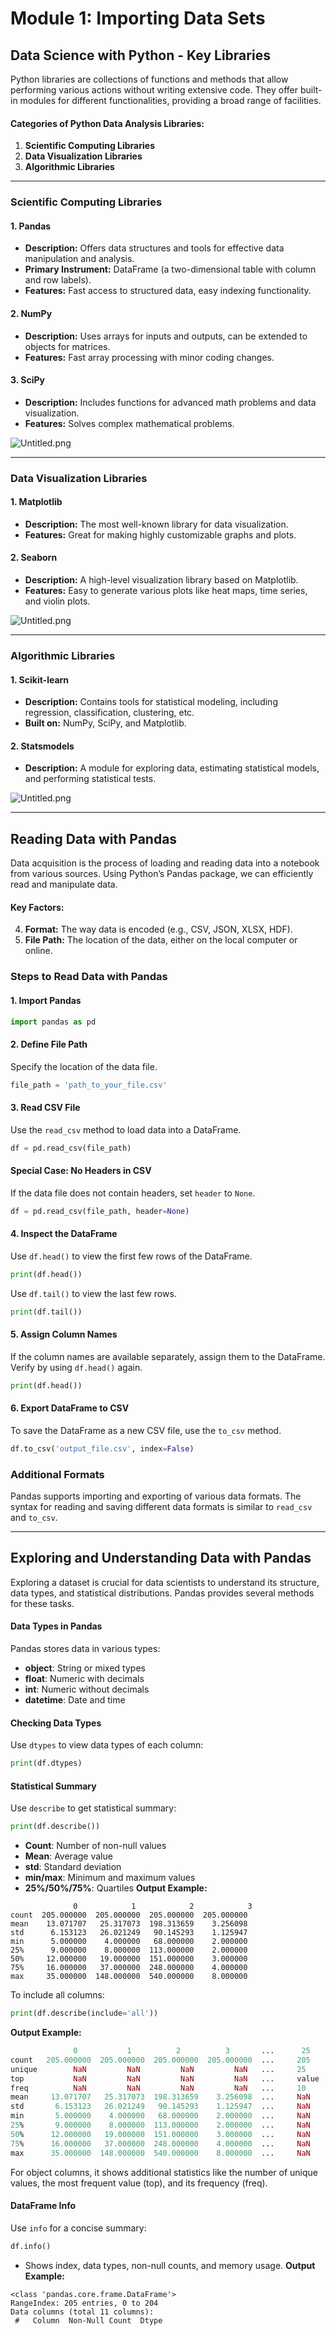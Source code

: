 

# Module 1: Importing Data Sets
## Data Science with Python - Key Libraries
Python libraries are collections of functions and methods that allow performing various actions without writing extensive code. They offer built-in modules for different functionalities, providing a broad range of facilities.
#### Categories of Python Data Analysis Libraries:
1. **Scientific Computing Libraries**
2. **Data Visualization Libraries**
3. **Algorithmic Libraries**

___
### Scientific Computing Libraries
#### 1. **Pandas**
- **Description:** Offers data structures and tools for effective data manipulation and analysis.
- **Primary Instrument:** DataFrame (a two-dimensional table with column and row labels).
- **Features:** Fast access to structured data, easy indexing functionality.
#### 2. **NumPy**
- **Description:** Uses arrays for inputs and outputs, can be extended to objects for matrices.
- **Features:** Fast array processing with minor coding changes.
#### 3. **SciPy**
- **Description:** Includes functions for advanced math problems and data visualization.
- **Features:** Solves complex mathematical problems.

![Untitled.png](https://prod-files-secure.s3.us-west-2.amazonaws.com/03e82b26-cccb-4906-bb56-adabcbdc0655/997ac361-58a8-4f04-bb0f-79fea4baa761/Untitled.png?X-Amz-Algorithm=AWS4-HMAC-SHA256&X-Amz-Content-Sha256=UNSIGNED-PAYLOAD&X-Amz-Credential=ASIAZI2LB466ROZT4LED%2F20250206%2Fus-west-2%2Fs3%2Faws4_request&X-Amz-Date=20250206T182040Z&X-Amz-Expires=3600&X-Amz-Security-Token=IQoJb3JpZ2luX2VjEEkaCXVzLXdlc3QtMiJIMEYCIQDaPv5SfRhM%2BJzh414RwpqKAdGrtxr%2F5EUt4EyrXAXg7gIhAN4wAhhHgBW0VNAES1cJxdYHE0skdw9p0QsQrF00A3CuKv8DCGIQABoMNjM3NDIzMTgzODA1IgyZwWLwy3EUFMYxaoEq3AOdPuYEejH8S2xY0mqDKwepDuQjwdTMT%2BP%2F%2FW5bDI5AA1OIs9kN481%2B6mgEah2Ddpbm0JvQRCBceKikCM4BQgB6noby7ZCgD3hqCaqSTlU0cjtmIQTx9mkyoFB%2Fc%2FsV6VlvwrdZl0YtDpaZOAE0kqBg79Q85VsqG%2BNCNJOChNR%2BDvgm2y%2BSBjnlmw8q3VcpJYyIF%2B7WRumyXSyaNbpADNfElRvjY5OK21vp6%2BBFv8kY6xBn1pndZAm9ZnSeqRhYqNTcSfkd6RQlcOvkk1deN8G%2FM6vjarYns%2BQGSlZ%2Fr%2FFa5v89%2B87D9zP36q7LH8hKr22zGwYWTfwNtBN8qcJlZAogsixnibMiIYhnNIlmSFb8IBXXsZQCm31kniKUPqgO6IGC9LaHYucJypJM8IzoSqWhfxdKEfGl8%2FdVCfmr4rouGDAPwFu8TSH1aUKxo0o3U95IEXo8bKhwK9NaNuIZ3LW%2F%2F7JKTrwv3sRh5HCbZTUnv0FIT9ZOyPLOAHEBFtIDKzDKLw2ayQW7dp29rszPKCCneH5Sos7ILsfvoKkqJ4SC%2FO%2FoxE18dN1u6XcEe%2FdLZ94XYTPzcV2pD9TgIcnps9xweNwtgU1prox5e8VSCRGcorieKV23wHwgXAoKADDD0pO9BjqkAZQMac26SFJmoKgnZSzUezgV6NAY9YoTJmIS%2FGomaPYwXiHdWHNd%2FFKwfAcD2LqTvODo%2B4FoT6fmtMnLzwuKUtPqa0bmtEdcxA7%2BVbn01hQz3GAKVaYErfi6OcaLWwPlS05iOQoFainAcoUwYuxbQvZ9PtvEMrNLbDmDEv%2FGHojZy%2FeDzfo4Ot%2FeDevevA0XxwEe2usy0AMPDRujQRYrqhmak1ru&X-Amz-Signature=867b5de3eccfe40a89e71f5b6e7d2ba887776e75a45c6ffdad47f45a3d863656&X-Amz-SignedHeaders=host&x-id=GetObject)
___
### Data Visualization Libraries
#### 1. **Matplotlib**
- **Description:** The most well-known library for data visualization.
- **Features:** Great for making highly customizable graphs and plots.
#### 2. **Seaborn**
- **Description:** A high-level visualization library based on Matplotlib.
- **Features:** Easy to generate various plots like heat maps, time series, and violin plots.

![Untitled.png](https://prod-files-secure.s3.us-west-2.amazonaws.com/03e82b26-cccb-4906-bb56-adabcbdc0655/733d1e42-5a53-4fd8-90c1-3d85254369a6/Untitled.png?X-Amz-Algorithm=AWS4-HMAC-SHA256&X-Amz-Content-Sha256=UNSIGNED-PAYLOAD&X-Amz-Credential=ASIAZI2LB4666ZXPXJKF%2F20250206%2Fus-west-2%2Fs3%2Faws4_request&X-Amz-Date=20250206T182039Z&X-Amz-Expires=3600&X-Amz-Security-Token=IQoJb3JpZ2luX2VjEEkaCXVzLXdlc3QtMiJIMEYCIQC7StJi6RRlIffowMFARgu2KxoX1drkVG6uQtD%2Bs1XYuQIhAKzYVGG76b%2BAfig4LBgLzg9946%2ByP3neXZYMW62W19f1Kv8DCGIQABoMNjM3NDIzMTgzODA1Igwvfg%2FR8yZqIGH7H1Uq3AM%2FztYbT3WYA9Mqqs1Lq7tOP5Sa3KcoXbGftuhhgczWH50Z2pnU02%2FUaLUeCCi%2Fa9jttgBS4vTbz%2FPvBkwPMk%2FnfDK9K7oyJyUWcm3NkRBoHNfYonJ5bnEUQP1%2B5LmVF7vSysOE1SLqEs10Kp5GetL5dj5KAxXMMQH0Aj2R%2FpqdSDg8U6rHpFiFyXhdkbXgzsByrIjZwh0FqxkSiyh%2FHmCTJDNqf6sH1SLKv3WfDiBD%2FC%2Fym9ekUZMWRnhzOFxFWFNK9EMgG%2BbRvcRE26VOUeQrUXWr1D%2FwsbYYnjeesfJVGfmSudLmxjVN63y42bgPEekoSaMZS4Z8kclr5PqgS92XI6xXrbjfcP3A7tJFTUYETYpedmrJOo0eRtIxSnZAPYuVTm69C6veKMv14GEBll%2FWFVMHj78JFu0EUzkyBxktl3dZ51%2BGPukR9sV94JlrrP8E%2BKJeK%2BDKdVkqprsGeXF%2FL2SVEzR6oJZQ6APb%2FOMGy82fCqrLV0Si7%2FJ9Lsgxa7xF%2F6U4nXRbnahBv2blDx7Samoo4ybQ0wMMRmClGZnxw%2FfKYQrSBFv0YnBzGsp3TvnZe%2Fcti2nZCW87PN60MvgtO29nrB7vU1KEuYPmOxoxIcMIP27SHNTjpvJ8BjDD0pO9BjqkAZXfzgVNHBE6LBg%2B1wmAQdnNvddZBybzWN7kEpXEeNYiivK9oGoOERI%2BQ%2FTVxGWb3m9a4aoRlLBoAwC4dsycCECukCqCxf3WMwl9wWTmlIAT5Ie97%2BTKYAMqc2pkUOrb90z4jj1hHBx28r7Ijn2rKGM8F08WvA8w8Fx3LNA2y2pq4qj5vqPnpNArTYxhPiT2WN2m8M1%2BDPIYwuE5MSfz2CGo4ff5&X-Amz-Signature=d82fc1921181f5115df402c3d5ea82cd6869cd049adbf870dd8ecd5c88fd7abc&X-Amz-SignedHeaders=host&x-id=GetObject)
___
### Algorithmic Libraries
#### 1. **Scikit-learn**
- **Description:** Contains tools for statistical modeling, including regression, classification, clustering, etc.
- **Built on:** NumPy, SciPy, and Matplotlib.
#### 2. **Statsmodels**
- **Description:** A module for exploring data, estimating statistical models, and performing statistical tests.

![Untitled.png](https://prod-files-secure.s3.us-west-2.amazonaws.com/03e82b26-cccb-4906-bb56-adabcbdc0655/c62885f5-417d-4179-834f-d68f8f2bdf39/Untitled.png?X-Amz-Algorithm=AWS4-HMAC-SHA256&X-Amz-Content-Sha256=UNSIGNED-PAYLOAD&X-Amz-Credential=ASIAZI2LB4666ZXPXJKF%2F20250206%2Fus-west-2%2Fs3%2Faws4_request&X-Amz-Date=20250206T182039Z&X-Amz-Expires=3600&X-Amz-Security-Token=IQoJb3JpZ2luX2VjEEkaCXVzLXdlc3QtMiJIMEYCIQC7StJi6RRlIffowMFARgu2KxoX1drkVG6uQtD%2Bs1XYuQIhAKzYVGG76b%2BAfig4LBgLzg9946%2ByP3neXZYMW62W19f1Kv8DCGIQABoMNjM3NDIzMTgzODA1Igwvfg%2FR8yZqIGH7H1Uq3AM%2FztYbT3WYA9Mqqs1Lq7tOP5Sa3KcoXbGftuhhgczWH50Z2pnU02%2FUaLUeCCi%2Fa9jttgBS4vTbz%2FPvBkwPMk%2FnfDK9K7oyJyUWcm3NkRBoHNfYonJ5bnEUQP1%2B5LmVF7vSysOE1SLqEs10Kp5GetL5dj5KAxXMMQH0Aj2R%2FpqdSDg8U6rHpFiFyXhdkbXgzsByrIjZwh0FqxkSiyh%2FHmCTJDNqf6sH1SLKv3WfDiBD%2FC%2Fym9ekUZMWRnhzOFxFWFNK9EMgG%2BbRvcRE26VOUeQrUXWr1D%2FwsbYYnjeesfJVGfmSudLmxjVN63y42bgPEekoSaMZS4Z8kclr5PqgS92XI6xXrbjfcP3A7tJFTUYETYpedmrJOo0eRtIxSnZAPYuVTm69C6veKMv14GEBll%2FWFVMHj78JFu0EUzkyBxktl3dZ51%2BGPukR9sV94JlrrP8E%2BKJeK%2BDKdVkqprsGeXF%2FL2SVEzR6oJZQ6APb%2FOMGy82fCqrLV0Si7%2FJ9Lsgxa7xF%2F6U4nXRbnahBv2blDx7Samoo4ybQ0wMMRmClGZnxw%2FfKYQrSBFv0YnBzGsp3TvnZe%2Fcti2nZCW87PN60MvgtO29nrB7vU1KEuYPmOxoxIcMIP27SHNTjpvJ8BjDD0pO9BjqkAZXfzgVNHBE6LBg%2B1wmAQdnNvddZBybzWN7kEpXEeNYiivK9oGoOERI%2BQ%2FTVxGWb3m9a4aoRlLBoAwC4dsycCECukCqCxf3WMwl9wWTmlIAT5Ie97%2BTKYAMqc2pkUOrb90z4jj1hHBx28r7Ijn2rKGM8F08WvA8w8Fx3LNA2y2pq4qj5vqPnpNArTYxhPiT2WN2m8M1%2BDPIYwuE5MSfz2CGo4ff5&X-Amz-Signature=3902117105980f20e0da5e074090d31c0be9564e71526eb001254388f3a9beb8&X-Amz-SignedHeaders=host&x-id=GetObject)
___
## Reading Data with Pandas
Data acquisition is the process of loading and reading data into a notebook from various sources. Using Python’s Pandas package, we can efficiently read and manipulate data.
#### Key Factors:
4. **Format:** The way data is encoded (e.g., CSV, JSON, XLSX, HDF).
5. **File Path:** The location of the data, either on the local computer or online.
### Steps to Read Data with Pandas
#### 1. **Import Pandas**
```python
import pandas as pd
```
#### 2. **Define File Path**
Specify the location of the data file.
```python
file_path = 'path_to_your_file.csv'
```
#### 3. **Read CSV File**
Use the `read_csv` method to load data into a DataFrame.
```python
df = pd.read_csv(file_path)
```
#### Special Case: No Headers in CSV
If the data file does not contain headers, set `header` to `None`.
```python
df = pd.read_csv(file_path, header=None)
```
#### 4. **Inspect the DataFrame**
Use `df.head()` to view the first few rows of the DataFrame.
```python
print(df.head())
```
Use `df.tail()` to view the last few rows.
```python
print(df.tail())
```
#### 5. **Assign Column Names**
If the column names are available separately, assign them to the DataFrame.
Verify by using `df.head()` again.
```python
print(df.head())
```
#### 6. **Export DataFrame to CSV**
To save the DataFrame as a new CSV file, use the `to_csv` method.
```python
df.to_csv('output_file.csv', index=False)
```
### Additional Formats
Pandas supports importing and exporting of various data formats. The syntax for reading and saving different data formats is similar to `read_csv` and `to_csv`.
___
## Exploring and Understanding Data with Pandas
Exploring a dataset is crucial for data scientists to understand its structure, data types, and statistical distributions. Pandas provides several methods for these tasks.
#### Data Types in Pandas
Pandas stores data in various types:
- **object**: String or mixed types
- **float**: Numeric with decimals
- **int**: Numeric without decimals
- **datetime**: Date and time
#### Checking Data Types
Use `dtypes` to view data types of each column:
```python
print(df.dtypes)
```
#### Statistical Summary
Use `describe` to get statistical summary:
```python
print(df.describe())
```
- **Count**: Number of non-null values
- **Mean**: Average value
- **std**: Standard deviation
- **min/max**: Minimum and maximum values
- **25%/50%/75%**: Quartiles
**Output Example:**
```plain text
              0            1            2            3
count  205.000000  205.000000  205.000000  205.000000
mean    13.071707   25.317073  198.313659    3.256098
std      6.153123   26.021249   90.145293    1.125947
min      5.000000    4.000000   68.000000    2.000000
25%      9.000000    8.000000  113.000000    2.000000
50%     12.000000   19.000000  151.000000    3.000000
75%     16.000000   37.000000  248.000000    4.000000
max     35.000000  148.000000  540.000000    8.000000
```
To include all columns:
```python
print(df.describe(include='all'))
```
**Output Example:**
```r
              0           1          2          3       ...      25       26       27
count   205.000000  205.000000  205.000000  205.000000  ...     205      205      205
unique        NaN         NaN         NaN         NaN   ...     25       25       25
top           NaN         NaN         NaN         NaN   ...     value    value    value
freq          NaN         NaN         NaN         NaN   ...     10       10       10
mean     13.071707   25.317073  198.313659    3.256098  ...     NaN      NaN      NaN
std       6.153123   26.021249   90.145293    1.125947  ...     NaN      NaN      NaN
min       5.000000    4.000000   68.000000    2.000000  ...     NaN      NaN      NaN
25%       9.000000    8.000000  113.000000    2.000000  ...     NaN      NaN      NaN
50%      12.000000   19.000000  151.000000    3.000000  ...     NaN      NaN      NaN
75%      16.000000   37.000000  248.000000    4.000000  ...     NaN      NaN      NaN
max      35.000000  148.000000  540.000000    8.000000  ...     NaN      NaN      NaN
```
For object columns, it shows additional statistics like the number of unique values, the most frequent value (top), and its frequency (freq).
#### DataFrame Info
Use `info` for a concise summary:
```python
df.info()
```
- Shows index, data types, non-null counts, and memory usage.
**Output Example:**
```less
<class 'pandas.core.frame.DataFrame'>
RangeIndex: 205 entries, 0 to 204
Data columns (total 11 columns):
 #   Column  Non-Null Count  Dtype
